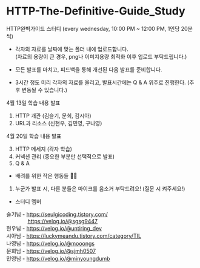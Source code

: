 # HTTP-The-Definitive-Guide_Study

HTTP완벽가이드 스터디 (every wednesday, 10:00 PM ~ 12:00 PM, 1인당 20분씩)

- 각자의 자료를 날짜에 맞는 폴더 내에 업로드합니다. <br>
(자료의 용량이 큰 경우, png나 이미지용량 최적화 이후 업로드 부탁드립니다.)

- 모든 발표를 마치고, 피드백을 통해 개선된 다음 발표를 준비합니다.
- 3시간 정도 미리 각자의 자료를 올리고, 발표시간에는 Q & A 위주로 진행한다.
(추후 변동될 수 있습니다.)


4월 13일 학습 내용 발표 

1. HTTP 개관 (김슬기, 문희, 김시아)
2. URL과 리소스 (신현우, 김민영, 구나영)


4월 20일 학습 내용 발표

3. HTTP 메세지 (각자 학습)
4. 커넥션 관리 (중요한 부분만 선택적으로 발표)
5. Q & A 



- 배려를 위한 작은 행동들 🙏🏼

1. 누군가 발표 시, 다른 분들은 마이크를 음소거 부탁드려요! (질문 시 켜주세요!)


- 스터디 멤버

슬기님 - https://seulgicoding.tistory.com/<br>
&emsp;&emsp;&emsp;&emsp;https://velog.io/@sgsg9447<br>
현우님 - https://velog.io/@untiring_dev<br>
시아님 - https://luckymeandu.tistory.com/category/TIL<br>
나영님 - https://velog.io/@mooongs<br>
문희님 - https://velog.io/@sjmh0507<br>
민영님 - https://velog.io/@minyoungdumb<br> 
 
